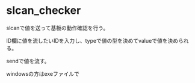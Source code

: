 # slcan_checker
slcanで値を送って基板の動作確認を行う。

ID欄に値を流したいIDを入力し、typeで値の型を決めてvalueで値を決められる。

sendで値を流す。

windowsの方はexeファイルで
